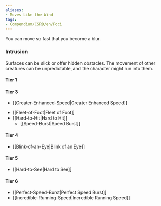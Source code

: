 ```yaml
---  
aliases:  
- Moves Like the Wind  
tags:  
- Compendium/CSRD/en/Foci  
---
```

  
You can move so fast that you become a blur.  
 ### Intrusion  
Surfaces can be slick or offer hidden obstacles. The movement of other creatures can be unpredictable, and the character might run into them.
  
#### Tier 1  
#### Tier 3  
  
  - [[Greater-Enhanced-Speed|Greater Enhanced Speed]]  
* [[Fleet-of-Foot|Fleet of Foot]]  
* [[Hard-to-Hit|Hard to Hit]]  
  - [[Speed-Burst|Speed Burst]]  
#### Tier 4  
  
* [[Blink-of-an-Eye|Blink of an Eye]]  
#### Tier 5  
  
* [[Hard-to-See|Hard to See]]  
#### Tier 6  
  
  - [[Perfect-Speed-Burst|Perfect Speed Burst]]  
  - [[Incredible-Running-Speed|Incredible Running Speed]]  
